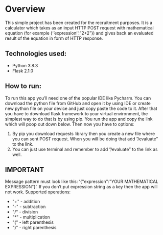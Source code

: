 # Overview

This simple project has been created for the recruitment purposes. It is a calculator which takes as an input HTTP POST request with mathematical equation (for example {’’expression’’:”2+2”}) and gives back an evaluated result of the equation in form of HTTP response.

## Technologies used:
- Python 3.8.3
- Flask 2.1.0 
## How to run:

To run this app you’ll need one of the popular IDE like Pycharm. You can download the python file from GitHub and open it by using IDE or create new python file on your device and just copy paste the code to it. After that you have to download flask framework to your virtual environment, the simplest way to do that is by using pip. You run the app and copy the link which will poop out down below. Then now you have to options:

1. By pip you download requests library then you create a new file where you can sent POST request. When you will be doing that add ”/evaluate” to the link.
2. You can just use terminal and remember to add ”/evaluate” to the link as well.

## IMPORTANT

Message pattern must look like this: ’{"expression":"YOUR MATHEMATICAL EXPRESSION”}’. If you don’t put expression string as a key then the app will not work. Supported operations:
- "+" - addition
- "-" - subtraction
- "/" - division
- "*" - multiplication
- "(" - left parenthesis
- ")" - right parenthesis
